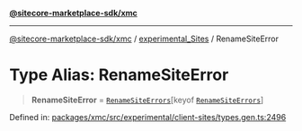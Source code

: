 [**@sitecore-marketplace-sdk/xmc**](../../../../README.md)

***

[@sitecore-marketplace-sdk/xmc](../../../../README.md) / [experimental\_Sites](../README.md) / RenameSiteError

# Type Alias: RenameSiteError

> **RenameSiteError** = [`RenameSiteErrors`](RenameSiteErrors.md)\[keyof [`RenameSiteErrors`](RenameSiteErrors.md)\]

Defined in: [packages/xmc/src/experimental/client-sites/types.gen.ts:2496](https://github.com/Sitecore/marketplace-sdk/blob/main/packages/xmc/src/experimental/client-sites/types.gen.ts#L2496)
